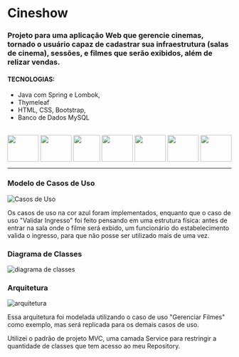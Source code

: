 # Cineshow

### Projeto para uma aplicação Web que gerencie cinemas, tornado o usuário capaz de cadastrar sua infraestrutura (salas de cinema), sessões, e filmes que serão exibidos, além de relizar vendas.

#### TECNOLOGIAS:
- Java com Spring e Lombok,
- Thymeleaf
- HTML, CSS, Bootstrap,
- Banco de Dados MySQL

<div align="center" style="display: inline_block"><br>
    <img align="center" height="60" width="70" src="https://cdn.jsdelivr.net/gh/devicons/devicon/icons/java/java-original.svg" />
    <img align="center" height="60" width="70" src="https://cdn.jsdelivr.net/gh/devicons/devicon/icons/spring/spring-original.svg" />
    <img align="center" height="60" width="60" src="https://www.thymeleaf.org/images/thymeleaf.png" />
    <img align="center" height="60" width="70" src="https://cdn.jsdelivr.net/gh/devicons/devicon/icons/mysql/mysql-original-wordmark.svg" />
    <img align="center" height="60" width="70" src="https://cdn.jsdelivr.net/gh/devicons/devicon/icons/html5/html5-original-wordmark.svg" />
    <img align="center" height="60" width="70" src="https://cdn.jsdelivr.net/gh/devicons/devicon/icons/css3/css3-original-wordmark.svg" />
    <img align="center" height="60" width="70" src="https://cdn.jsdelivr.net/gh/devicons/devicon/icons/bootstrap/bootstrap-original-wordmark.svg" />
</div>

---


### Modelo de Casos de Uso
 
 ![Casos de Uso](https://github.com/isabellabsouza/cineshow/assets/87506772/d4f336ab-4358-4cbd-a6c4-79dc5a0a16b9)

Os casos de uso na cor azul foram implementados, enquanto que o caso de uso "Validar Ingresso" foi feito pensando em uma estrutura física: antes de entrar na sala onde o filme será exbido, um funcionário do estabelecimento valida o ingresso, para que não posse ser utilizado mais de uma vez.

### Diagrama de Classes

![diagrama de classes](https://github.com/isabellabsouza/cineshow/assets/87506772/f68562c8-a42f-4196-ba59-243b8b4a733e)


### Arquitetura

![arquitetura](https://github.com/isabellabsouza/cineshow/assets/87506772/d2ca03c4-b349-43f2-887e-6756e1d7e608)

Essa arquitetura foi modelada utilizando o caso de uso "Gerenciar Filmes" como exemplo, mas será replicada para os demais casos de uso.

Utilizei o padrão de projeto MVC, uma camada Service para restringir a quantidade de classes que tem acesso ao meu Repository. 


